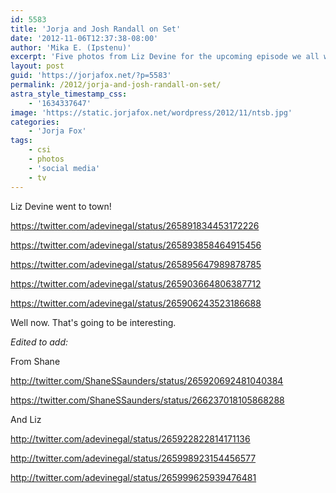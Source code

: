 ```yaml
---
id: 5583
title: 'Jorja and Josh Randall on Set'
date: '2012-11-06T12:37:38-08:00'
author: 'Mika E. (Ipstenu)'
excerpt: 'Five photos from Liz Devine for the upcoming episode we all want to see.'
layout: post
guid: 'https://jorjafox.net/?p=5583'
permalink: /2012/jorja-and-josh-randall-on-set/
astra_style_timestamp_css:
    - '1634337647'
image: 'https://static.jorjafox.net/wordpress/2012/11/ntsb.jpg'
categories:
    - 'Jorja Fox'
tags:
    - csi
    - photos
    - 'social media'
    - tv
---
```


Liz Devine went to town!

https://twitter.com/adevinegal/status/265891834453172226

https://twitter.com/adevinegal/status/265893858464915456

https://twitter.com/adevinegal/status/265895647989878785

https://twitter.com/adevinegal/status/265903664806387712

https://twitter.com/adevinegal/status/265906243523186688

Well now. That's going to be interesting.

_Edited to add:_

From Shane

http://twitter.com/ShaneSSaunders/status/265920692481040384

https://twitter.com/ShaneSSaunders/status/266237018105868288

And Liz

http://twitter.com/adevinegal/status/265922822814171136

http://twitter.com/adevinegal/status/265998923154456577

http://twitter.com/adevinegal/status/265999625939476481

&nbsp;
